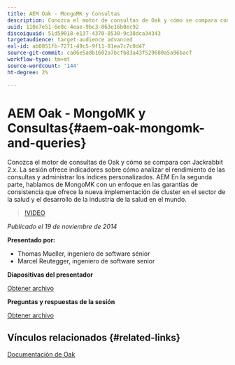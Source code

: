 ```yaml
---
title: AEM Oak - MongoMK y Consultas
description: Conozca el motor de consultas de Oak y cómo se compara con Jackrabbit 2.x. La sesión ofrece indicadores sobre cómo analizar el rendimiento de las consultas y administrar los índices personalizados. AEM En la segunda parte, hablamos de MongoMK con un enfoque en las garantías de consistencia que ofrece la nueva implementación de cluster en el sector de la salud y el desarrollo de la industria de la salud en el mundo.
uuid: 110e7e51-6e0c-4eae-9bc3-063e16b0ec92
discoiquuid: 51d59018-e137-4370-8530-9c38dca34343
targetaudience: target-audience advanced
exl-id: ab0851fb-7271-49c5-9f11-81ea7c7c0d47
source-git-commit: ca06e5a8b1602a7bcfb83a43f529680a5a96bacf
workflow-type: tm+mt
source-wordcount: '144'
ht-degree: 2%

---
```


# AEM Oak - MongoMK y Consultas{#aem-oak-mongomk-and-queries}

Conozca el motor de consultas de Oak y cómo se compara con Jackrabbit 2.x. La sesión ofrece indicadores sobre cómo analizar el rendimiento de las consultas y administrar los índices personalizados. AEM En la segunda parte, hablamos de MongoMK con un enfoque en las garantías de consistencia que ofrece la nueva implementación de cluster en el sector de la salud y el desarrollo de la industria de la salud en el mundo.

>[!VIDEO](https://video.tv.adobe.com/v/19402/?quality=9)

*Publicado el 19 de noviembre de 2014*

**Presentado por:**

* Thomas Mueller, ingeniero de software sénior
* Marcel Reutegger, ingeniero de software senior

**Diapositivas del presentador**

[Obtener archivo](assets/aem-6-oak-mongomk-and-queries.pdf)

**Preguntas y respuestas de la sesión**

[Obtener archivo](assets/q-a-11-19-14-gem-session-oak.pdf)

## Vínculos relacionados {#related-links}

[Documentación de Oak](http://jackrabbit.apache.org/oak/docs/)

<!--
[Get back to the Overview](https://helpx.adobe.com/experience-manager/kt/eseminars/gems/aem-index.html)
-->
